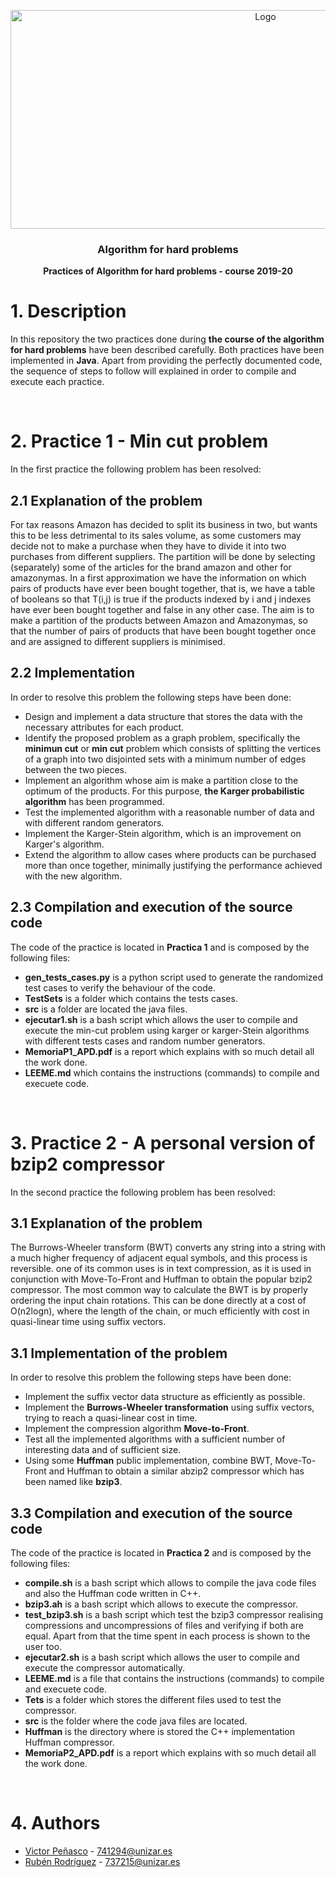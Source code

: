 <p align="center">
  <a href="https://example.com/">
    <img src="https://i.ibb.co/FDqDVjR/Logo-APD.png" alt="Logo" width=800 height=350>
  </a>

  <h3 align="center">Algorithm for hard problems</h3>

  <p align="center">
    <b>Practices of Algorithm for hard problems - course 2019-20</b> <br>
  </p>
</p>

# 1. Description

In this repository the two practices done during **the course of the algorithm for hard problems** have been described 
carefully. Both practices have been implemented in **Java**. Apart from providing the perfectly documented code, the sequence 
of steps to follow will explained in order to compile and execute each practice.

&nbsp;

# 2. Practice 1 - Min cut problem

In the first practice the following problem has been resolved:

## 2.1 Explanation of the problem

For tax reasons Amazon has decided to split its business in two, but wants this to be less detrimental to its sales volume, as 
some customers may decide not to make a purchase when they have to divide it into two purchases from different suppliers. The
partition will be done by selecting (separately) some of the articles for the brand amazon and other for amazonymas. In 
a first approximation we have the information on which pairs of products have ever been bought together, that is, we have a 
table of booleans so that T(i,j) is true if the products indexed by i and j indexes have ever been bought together and false in 
any other case. The aim is to make a partition of the products between Amazon and Amazonymas, so that the number of pairs of 
products that have been bought together once and are assigned to different suppliers is minimised.

## 2.2 Implementation

In order to resolve this problem the following steps have been done:

* Design and implement a data structure that stores the data with the necessary attributes for each product. 
* Identify the proposed problem as a graph problem, specifically the **minimun cut** or **min cut** problem which consists of
  splitting the vertices of a graph into two disjointed sets with a minimum number of edges between the two pieces.
* Implement an algorithm whose aim is make a partition close to the optimum of the products. For this purpose, 
  **the Karger probabilistic algorithm** has been programmed.
* Test the implemented algorithm with a reasonable number of data and with different random generators.
* Implement the Karger-Stein algorithm, which is an improvement on Karger's algorithm.
* Extend the algorithm to allow cases where products can be purchased more than once together, minimally justifying the
  performance achieved with the new algorithm.
  
## 2.3 Compilation and execution of the source code

The code of the practice is located in **Practica 1** and is composed by the following files:

* **gen_tests_cases.py** is a python script used to generate the randomized test cases to verify the behaviour of the code.
* **TestSets** is a folder which contains the tests cases.
* **src** is a folder are located the java files. 
* **ejecutar1.sh** is a bash script which allows the user to compile and execute the min-cut problem using karger or 
  karger-Stein algorithms with different tests cases and random number generators.
* **MemoriaP1_APD.pdf** is a report which explains with so much detail all the work done. 
* **LEEME.md** which contains the instructions (commands) to compile and execuete code.

&nbsp;

# 3. Practice 2 - A personal version of bzip2 compressor

In the second practice the following problem has been resolved:

## 3.1 Explanation of the problem

The Burrows-Wheeler transform (BWT) converts any string into a string with a much higher frequency of adjacent equal symbols,
and this process is reversible. one of its common uses is in text compression, as it is used in conjunction with 
Move-To-Front and Huffman to obtain the popular bzip2 compressor. The most common way to calculate the BWT is by properly 
ordering the input chain rotations. This can be done directly at a cost of O(n2logn), where the length of the chain, or much
efficiently with cost in quasi-linear time using suffix vectors.

## 3.1 Implementation of the problem

In order to resolve this problem the following steps have been done:

* Implement the suffix vector data structure as efficiently as possible.
* Implement the **Burrows-Wheeler transformation** using suffix vectors, trying to reach a quasi-linear cost in time.
* Implement the compression algorithm **Move-to-Front**.
* Test all the implemented algorithms with a sufficient number of interesting data and of sufficient size.
* Using some **Huffman** public implementation, combine BWT, Move-To-Front and Huffman to obtain a 
  similar abzip2 compressor which has been named like **bzip3**.
  
## 3.3 Compilation and execution of the source code

The code of the practice is located in **Practica 2** and is composed by the following files:

* **compile.sh** is a bash script which allows to compile the java code files and also the Huffman code written in C++.
* **bzip3.ah** is a bash script which allows to execute the compressor.
* **test_bzip3.sh** is a bash script which test the bzip3 compressor realising compressions and uncompressions of files and
verifying if both are equal. Apart from that the time spent in each process is shown to the user too.
* **ejecutar2.sh** is a bash script which allows the user to compile and execute the compressor automatically.
* **LEEME.md** is a file that contains the instructions (commands) to compile and execuete code.
* **Tets** is a folder which stores the different files used to test the compressor.
* **src** is the folder where the code java files are located.
* **Huffman** is the directory where is stored the C++ implementation Huffman compressor.
* **MemoriaP2_APD.pdf** is a report which explains with so much detail all the work done.

&nbsp;

# 4. Authors

* [Victor Peñasco](https://github.com/vpec) - 741294@unizar.es
* [Rubén Rodríguez](https://github.com/ZgzInfinity) - 737215@unizar.es





























